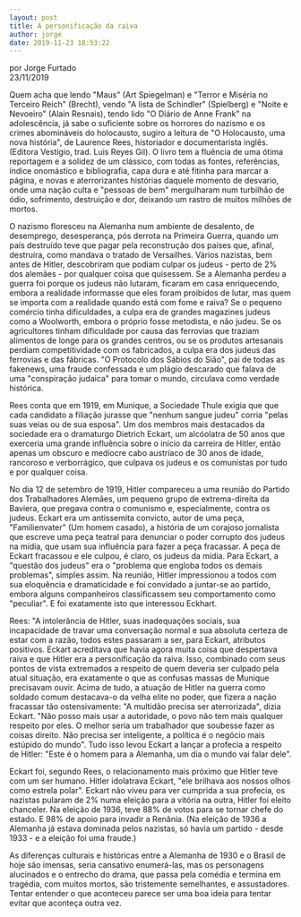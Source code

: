 ```yaml
---
layout: post
title: A personificação da raiva
author: jorge
date: 2019-11-23 18:53:22
---
```

por Jorge Furtado\
23/11/2019

Quem acha que lendo "Maus" (Art Spiegelman) e "Terror e Miséria no Terceiro Reich" (Brecht), vendo "A lista de Schindler" (Spielberg) e "Noite e Nevoeiro" (Alain Resnais), tendo lido "O Diário de Anne Frank" na adolescência, já sabe o suficiente sobre os horrores do nazismo e os crimes abomináveis do holocausto, sugiro a leitura de "O Holocausto, uma nova história", de Laurence Rees, historiador e documentarista inglês. (Editora Vestígio, trad. Luis Reyes Gil). O livro tem a fluência de uma ótima reportagem e a solidez de um clássico, com todas as fontes, referências, índice onomástico e bibliografia, capa dura e até fitinha para marcar a página, e novas e aterrorizantes histórias daquele momento de desvario, onde uma nação culta e "pessoas de bem" mergulharam num turbilhão de ódio, sofrimento, destruição e dor, deixando um rastro de muitos milhões de mortos.

O nazismo floresceu na Alemanha num ambiente de desalento, de desemprego, desesperança, pós derrota na Primeira Guerra, quando um país destruído teve que pagar pela reconstrução dos países que, afinal, destruíra, como mandava o tratado de Versailhes. Vários nazistas, bem antes de Hitler, descobriram que podiam culpar os judeus - perto de 2% dos alemães - por qualquer coisa que quisessem. Se a Alemanha perdeu a guerra foi porque os judeus não lutaram, ficaram em casa enriquecendo, embora a realidade informasse que eles foram proibidos de lutar, mas quem se importa com a realidade quando está com fome e raiva? Se o pequeno comércio tinha dificuldades, a culpa era de grandes magazines judeus como a Woolworth, embora o próprio fosse metodista, e não judeu. Se os agricultores tinham dificuldade por causa das ferrovias que traziam alimentos de longe para os grandes centros, ou se os produtos artesanais perdiam competitividade com os fabricados, a culpa era dos judeus das ferrovias e das fábricas. "O Protocolo dos Sábios do Sião", pai de todas as fakenews, uma fraude confessada e um plágio descarado que falava de uma "conspiração judaica" para tomar o mundo, circulava como verdade histórica.

Rees conta que em 1919, em Munique, a Sociedade Thule exigia que que cada candidato a filiação jurasse que "nenhum sangue judeu" corria "pelas suas veias ou de sua esposa". Um dos membros mais destacados da sociedade era o dramaturgo Dietrich Eckart, um alcóolatra de 50 anos que exerceria uma grande influência sobre o início da carreira de Hitler, então apenas um obscuro e medíocre cabo austríaco de 30 anos de idade, rancoroso e verborrágico, que culpava os judeus e os comunistas por tudo e por qualquer coisa.

No dia 12 de setembro de 1919, Hitler compareceu a uma reunião do Partido dos Trabalhadores Alemães, um pequeno grupo de extrema-direita da Baviera, que pregava contra o comunismo e, especialmente, contra os judeus. Eckart era um antissemita convicto, autor de uma peça, "Familienvater" (Um homem casado), a história de um corajoso jornalista que escreve uma peça teatral para denunciar o poder corrupto dos judeus na mídia, que usam sua influência para fazer a peça fracassar. A peça de Eckart fracassou e ele culpou, é claro, os judeus da mídia. Para Eckart, a "questão dos judeus" era o "problema que engloba todos os demais problemas", simples assim. Na reunião, Hitler impressionou a todos com sua eloquência e dramaticidade e foi convidado a juntar-se ao partido, embora alguns companheiros classificassem seu comportamento como "peculiar". E foi exatamente isto que interessou Eckhart.

Rees: "A intolerância de Hitler, suas inadequações sociais, sua incapacidade de travar uma conversação normal e sua absoluta certeza de estar com a razão, todos estes passaram a ser, para Eckart, atributos positivos. Eckart acreditava que havia agora muita coisa que despertava raiva e que Hitler era a personificação da raiva. Isso, combinado com seus pontos de vista extremados a respeito de quem deveria ser culpado pela atual situação, era exatamente o que as confusas massas de Munique precisavam ouvir. Acima de tudo, a atuação de Hitler na guerra como soldado comum destacava-o da velha elite no poder, que fizera a nação fracassar tão ostensivamente: "A multidão precisa ser aterrorizada", dizia Eckart. "Não posso mais usar a autoridade, o povo não tem mais qualquer respeito por eles. O melhor seria um trabalhador que soubesse fazer as coisas direito. Não precisa ser inteligente, a política é o negócio mais estúpido do mundo". Tudo isso levou Eckart a lançar a profecia a respeito de Hitler: "Este é o homem para a Alemanha, um dia o mundo vai falar dele".

Eckart foi, segundo Rees, o relacionamento mais próximo que Hitler teve com um ser humano. Hitler idolatrava Eckart, "ele brilhava aos nossos olhos como estrela polar". Eckart não viveu para ver cumprida a sua profecia, os nazistas pularam de 2% numa eleição para a vitória na outra, Hitler foi eleito chanceler. Na eleição de 1936, teve 88% de votos para se tornar chefe do estado. E 98% de apoio para invadir a Renânia. (Na eleição de 1936 a Alemanha já estava dominada pelos nazistas, só havia um partido - desde 1933 - e a eleição foi uma fraude.)

As diferenças culturais e históricas entre a Alemanha de 1930 e o Brasil de hoje são imensas, seria cansativo enumerá-las, mas os personagens alucinados e o entrecho do drama, que passa pela comédia e termina em tragédia, com muitos mortos, são tristemente semelhantes, e assustadores. Tentar entender o que aconteceu parece ser uma boa ideia para tentar evitar que aconteça outra vez.